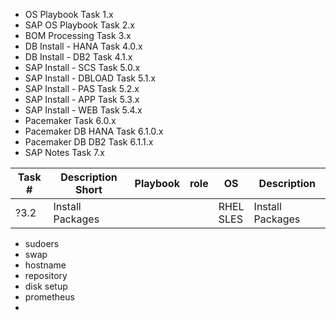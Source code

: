 
- OS Playbook Task 1.x
- SAP OS Playbook Task 2.x
- BOM Processing Task 3.x
- DB Install - HANA Task 4.0.x
- DB Install - DB2  Task 4.1.x
- SAP Install - SCS Task 5.0.x
- SAP Install - DBLOAD Task 5.1.x
- SAP Install - PAS Task 5.2.x
- SAP Install - APP Task 5.3.x
- SAP Install - WEB Task 5.4.x
- Pacemaker Task 6.0.x
- Pacemaker DB HANA Task 6.1.0.x
- Pacemaker DB DB2  Task 6.1.1.x
- SAP Notes Task 7.x


|Task #|Description Short |Playbook|role|OS             |Description|
|------|----------------- |--------|----|---------------|-----------|
|?3.2  | Install Packages |        |    | RHEL<br/>SLES | Install Packages |



- sudoers
- swap
- hostname
- repository
- disk setup
- prometheus
- 
